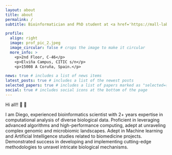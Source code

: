 ```yaml
---
layout: about
title: about
permalink: /
subtitle: Bioinformatician and PhD student at <a href='https://mall-lab.citic.udc.es/'>MALL</a>.

profile:
  align: right
  image: prof_pic_2.jpeg
  image_circular: false # crops the image to make it circular
  more_info: >
    <p>2nd Floor, C-46</p>
    <p>Elviña Campus, CITIC s/n</p>
    <p>15008 A Coruña, Spain.</p>

news: true # includes a list of news items
latest_posts: true # includes a list of the newest posts
selected_papers: true # includes a list of papers marked as "selected={true}"
social: true # includes social icons at the bottom of the page
---
```


Hi all!! :wave: :wave:

I am Diego, experienced bioinformatics scientist with 2+ years expertise in computational analysis of diverse biological data. Proficient in leveraging advanced algorithms and high-performance computing, adept at unraveling complex genomic and microbiomic landscapes. Adept in Machine learning and Artificial Intelligence studies related to biomedicine projects. Demonstrated success in developing and implementing cutting-edge methodologies to unravel intricate biological mechanisms.